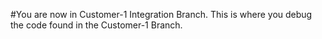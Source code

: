 #You are now in Customer-1 Integration Branch.
This is where you debug the code found in the Customer-1 Branch.
